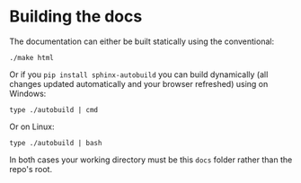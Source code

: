 # Building the docs

The documentation can either be built statically using the conventional:

```shell script
./make html
```
Or if you `pip install sphinx-autobuild` you can build dynamically (all changes
updated automatically and your browser refreshed) using on Windows:

```shell script
type ./autobuild | cmd
```

Or on Linux:

```
type ./autobuild | bash
```

In both cases your working directory must be this `docs` folder rather than the
repo's root.
